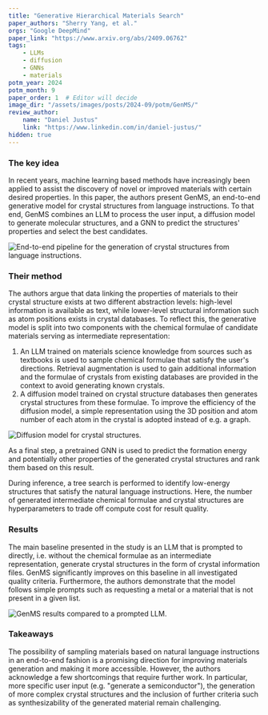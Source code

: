 ```yaml
---
title: "Generative Hierarchical Materials Search"
paper_authors: "Sherry Yang, et al."
orgs: "Google DeepMind"
paper_link: "https://www.arxiv.org/abs/2409.06762"
tags:
    - LLMs
    - diffusion
    - GNNs
    - materials
potm_year: 2024
potm_month: 9
paper_order: 1  # Editor will decide
image_dir: "/assets/images/posts/2024-09/potm/GenMS/"
review_author:
    name: "Daniel Justus"
    link: "https://www.linkedin.com/in/daniel-justus/"
hidden: true
---
```


### The key idea

In recent years, machine learning based methods have increasingly been applied to assist the discovery of novel or improved materials with certain desired properties. In this paper, the authors present GenMS, an end-to-end generative model for crystal structures from language instructions. To that end, GenMS combines an LLM to process the user input, a diffusion model to generate molecular structures, and a GNN to predict the structures' properties and select the best candidates.

<img class="constrained_img_large" src="{{ page.image_dir | append: 'GenMS-pipeline.png' | relative_url }}" alt="End-to-end pipeline for the generation of crystal structures from language instructions.">

### Their method

The authors argue that data linking the properties of materials to their crystal structure exists at two different abstraction levels: high-level information is available as text, while lower-level structural information such as atom positions exists in crystal databases. To reflect this, the generative model is split into two components with the chemical formulae of candidate materials serving as intermediate representation:

1. An LLM trained on materials science knowledge from sources such as textbooks is used to sample chemical formulae that satisfy the user's directions. Retrieval augmentation is used to gain additional information and the formulae of crystals from existing databases are provided in the context to avoid generating known crystals.
2. A diffusion model trained on crystal structure databases then generates crystal structures from these formulae. To improve the efficiency of the diffusion model, a simple representation using the 3D position and atom number of each atom in the crystal is adopted instead of e.g. a graph.

<img class="constrained_img_large" src="{{ page.image_dir | append: 'GenMS-diffusion.png' | relative_url }}" alt="Diffusion model for crystal structures.">

As a final step, a pretrained GNN is used to predict the formation energy and potentially other properties of the generated crystal structures and rank them based on this result.

During inference, a tree search is performed to identify low-energy structures that satisfy the natural language instructions. Here, the number of generated intermediate chemical formulae and crystal structures are hyperparameters to trade off compute cost for result quality.

### Results

The main baseline presented in the study is an LLM that is prompted to directly, i.e. without the chemical formulae as an intermediate representation, generate crystal structures in the form of crystal information files. GenMS significantly improves on this baseline in all investigated quality criteria.
Furthermore, the authors demonstrate that the model follows simple prompts such as requesting a metal or a material that is not present in a given list.

<img class="constrained_img_large" src="{{ page.image_dir | append: 'GenMS-results.png' | relative_url }}" alt="GenMS results compared to a prompted LLM.">

### Takeaways

The possibility of sampling materials based on natural language instructions in an end-to-end fashion is a promising direction for improving materials generation and making it more accessible. However, the authors acknowledge a few shortcomings that require further work. In particular, more specific user input (e.g. "generate a semiconductor"), the generation of more complex crystal structures and the inclusion of further criteria such as synthesizability of the generated material remain challenging.
